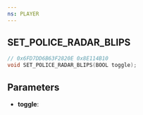 ```yaml
---
ns: PLAYER
---
```

## SET_POLICE_RADAR_BLIPS

```c
// 0x6FD7DD6B63F2820E 0x8E114B10
void SET_POLICE_RADAR_BLIPS(BOOL toggle);
```

## Parameters
* **toggle**:
